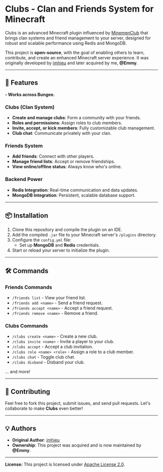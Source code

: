 # Clubs - Clan and Friends System for Minecraft

Clubs is an advanced Minecraft plugin influenced by [MinemenClub](https://minemen.club) that brings clan systems and friend management to your server, designed for robust and scalable performance using Redis and MongoDB.

This project is **open-source**, with the goal of enabling others to learn, contribute, and create an enhanced Minecraft server experience. It was originally developed by [imhieu](https://github.com/imhieu) and later acquired by me, **@Emmy**.

---

## 🚀 Features

**- Works across Bungee.**

### **Clubs (Clan System)**
- **Create and manage clubs**: Form a community with your friends.
- **Roles and permissions**: Assign roles to club members.
- **Invite, accept, or kick members**: Fully customizable club management.
- **Club chat**: Communicate privately with your clan.

### **Friends System**
- **Add friends**: Connect with other players.
- **Manage friend lists**: Accept or remove friendships.
- **View online/offline status**: Always know who's online.

### **Backend Power**
- **Redis Integration**: Real-time communication and data updates.
- **MongoDB Integration**: Persistent, scalable database support.

---

## 📦 Installation

1. Clone this repository and compile the plugin on an IDE.
2. Add the compiled `.jar` file to your Minecraft server's `/plugins` directory.
3. Configure the `config.yml` file:
    - Set up **MongoDB** and **Redis** credentials.
4. Start or reload your server to initialize the plugin.

---

## 🛠️ Commands

### **Friends Commands**
- `/friends list` - View your friend list.
- `/friends add <name>` - Send a friend request.
- `/friends accept <name>` - Accept a friend request.
- `/friends remove <name>` - Remove a friend.

### **Clubs Commands**
- `/clubs create <name>` - Create a new club.
- `/clubs invite <name>` - Invite a player to your club.
- `/clubs accept` - Accept a club invitation.
- `/clubs role <name> <role>` - Assign a role to a club member.
- `/clubs chat` - Toggle club chat.
- `/clubs disband` - Disband your club.

... and more!

---

## 🤝 Contributing

Feel free to fork this project, submit issues, and send pull requests. Let's collaborate to make **Clubs** even better!

---

## 💡 Authors

- **Original Author**: [imhieu](https://github.com/imhieu)
- **Ownership**: This project was acquired and is now maintained by **@Emmy**.

---

**License:** This project is licensed under [Apache License 2.0](https://www.apache.org/licenses/LICENSE-2.0).
